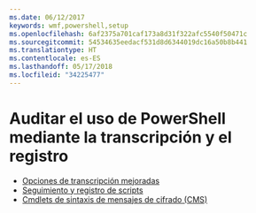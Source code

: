 ```yaml
---
ms.date: 06/12/2017
keywords: wmf,powershell,setup
ms.openlocfilehash: 6af2375a701caf173a8d31f322afc5540f50471c
ms.sourcegitcommit: 54534635eedacf531d8d6344019dc16a50b8b441
ms.translationtype: HT
ms.contentlocale: es-ES
ms.lasthandoff: 05/17/2018
ms.locfileid: "34225477"
---
```

# <a name="audit-powershell-usage-using-transcription-and-logging"></a>Auditar el uso de PowerShell mediante la transcripción y el registro

- [Opciones de transcripción mejoradas](audit_transcript.md)
- [Seguimiento y registro de scripts](audit_script.md)
- [Cmdlets de sintaxis de mensajes de cifrado (CMS)](audit_cms.md)

